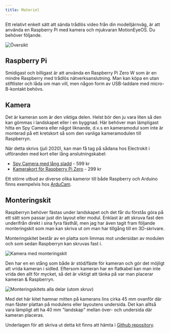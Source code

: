 ```yaml
---
title: Materiel
---
```


Ett relativt enkelt sätt att sända trådlös video från din modelljärnväg, är att använda en Raspberry Pi med kamera och mjukvaran MotionEyeOS. Du behöver följande.

![Översikt](/img/clients/vdo-overview.svg)


## Raspberry Pi
Smidigast och billigast är att använda en Raspberry Pi Zero W som är en mindre Raspberry med trådlös nätverksanslutning. Man kan köpa en utan stiftlister och låda om man vill, men någon form av USB-laddare med micro-B-kontakt behövs.


## Kamera
Det är kameran som är den viktiga delen. Helst bör den ju vara liten så den kan gömmas i landskapet eller i en byggnad.
Här behöver man lämpligast hitta en Spy Camera eller något liknande, d.v.s en kameramodul som inte är monterad på ett kretskort så som den vanliga kameramodulen till Raspberryn.

När detta skrivs (juli 2020), kan man få tag på sådana hos Electrokit i utföranden med kort eller lång anslutningskabel:

 - [Spy Camera med lång sladd](https://www.electrokit.com/produkt/kamerakort-for-raspberry-pi-spy-camera/) - 599 kr
 - [Kamerakort för Raspberry Pi Zero](https://www.electrokit.com/produkt/kamerakort-for-raspberry-pi-zero/) - 299 kr

Ett större utbud av diverse olika kameror till både Raspberry och Arduino finns exempelvis hos [ArduCam](https://www.arducam.com/).


## Monteringskit
Raspberryn behöver fästas under landskapet och det får du förstås göra på ett sätt som passar just din layout eller modul. Enklast är att skruva fast den underifrån direkt i sina fyra fästhål, men jag har även tagit fram följande monteringskit som man kan skriva ut om man har tillgång till en 3D-skrivare.

Monteringskitet består av en platta som limmas mot undersidan av modulen och som sedan Raspberryn kan skruvas fast i.

![Kamera med monteringskit](/img/clients/vdo-spycam02.png)

Den har en en stång som både är stöd/fäste för kameran och gör det möjligt att vrida kameran i sidled. Eftersom kameran har en flatkabel kan man inte vrida den allt för mycket, så det är viktigt att tänka på var man placerar kameran & Raspberryn.

![Monteringskitets alla delar (utom skruv)](/img/clients/vdo-spycam03.png)

Med det här kitet hamnar mitten på kamerans lins cirka 45 mm ovanför där man fäster plattan på modulens eller layoutens undersida. Det kan alltså vara lämpligt att ha 40 mm "landskap" mellan över- och undersida där kameran placeras.

Underlagen för att skriva ut detta kit finns att hämta i [Github repository](https://github.com/mekanoid/MMRC-3dprint).
